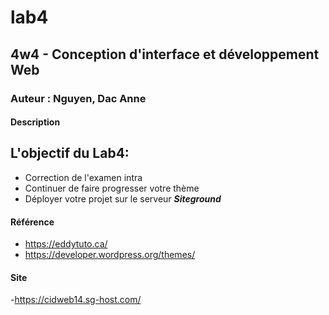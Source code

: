 # lab4
## 4w4 - Conception d'interface et développement Web
### Auteur : Nguyen, Dac Anne 
#### Description

## L\'objectif du Lab4:

- Correction de l'examen intra
- Continuer de faire progresser votre thème
- Déployer votre projet sur le serveur **_Siteground_**

#### Référence
- https://eddytuto.ca/
- https://developer.wordpress.org/themes/

#### Site
-https://cidweb14.sg-host.com/

